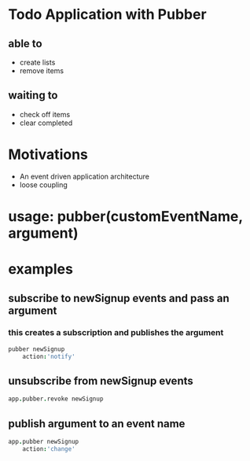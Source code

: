 
# Todo Application with Pubber

## able to
* create lists
* remove items

## waiting to
* check off items
* clear completed


# Motivations

* An event driven application architecture
* loose coupling


# usage: pubber(customEventName, argument)

# examples

## subscribe to newSignup events and pass an argument
### this creates a subscription and publishes the argument

```coffeescript
pubber newSignup
	action:'notify'
```

## unsubscribe from newSignup events

```coffeescript
app.pubber.revoke newSignup
```


## publish argument to an event name

```coffeescript
app.pubber newSignup
	action:'change'
```


